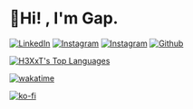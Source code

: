 <!-- <div align="center"> <img src="https://discord.c99.nl/widget/theme-1/485418798975811594.png"> </div>
<hr> -->

# <b>👋Hi! , I'm Gap.</b>

<p>
  <a href="https://www.linkedin.com/in/supakornieamgomol/"><img alt="LinkedIn" src="https://img.shields.io/badge/LinkedIn-0077B5?style=for-the-badge&logo=linkedin&logoColor=white" /></a>
  <a href="https://www.instagram.com/supakornigm/"><img alt="Instagram" src="https://img.shields.io/badge/Instagram-E4405F?style=for-the-badge&logo=instagram&logoColor=white" /></a>
  <a href="https://www.facebook.com/spkngap/"><img alt="Instagram" src="https://img.shields.io/badge/facebook-%231877F2.svg?&style=for-the-badge&logo=facebook&logoColor=white" /></a>
  <a href="https://github.com/H3XxT"><img alt="Github" src="https://img.shields.io/badge/GitHub-100000?style=for-the-badge&logo=github&logoColor=white" /></a>

</p>

<!-- My name is GAP , I'm17 years old , From **[Thailand](https://en.wikipedia.org/wiki/Thailand)** ,
I'm studying at **[Debsirin School (ENG-JP)](https://www.debsirin.ac.th)** -->

<!-- [<p align="center">![Spotify](https://novatorem-brown-theta.vercel.app/api/spotify/?background_color=282C34&border_color=none)](https://open.spotify.com/user/314ljfgc3h2e3vrqtbm3tq35t5zq) -->

<!-- [<p align="left">![Discord Presence](https://lanyard.cnrad.dev/api/485418798975811594)](https://discord.com/users/485418798975811594) -->

<p align="left">
    <a href="https://github.com/H3X-T/github-readme-stats"><img alt="H3XxT's Top Languages" src="https://github-readme-stats.vercel.app/api/top-langs/?username=H3XxT&langs_count=10&hide=jupyter notebook&layout=compact&theme=dark&hide_border=true&custom_title=Languages"/>
    </a>
</p>

[<p align="left">![wakatime](https://wakatime.com/badge/user/b7ac4332-4784-4ad9-a872-febcac6558b4.svg)](https://wakatime.com/@b7ac4332-4784-4ad9-a872-febcac6558b4)

[<p align="left">![ko-fi](https://ko-fi.com/img/githubbutton_sm.svg)](https://ko-fi.com/L4L6ARTNW)
